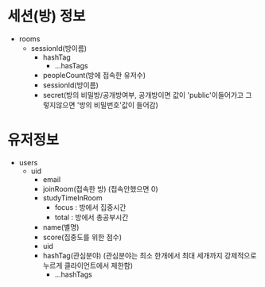 # 세션(방) 정보

- rooms
  - sessionId(방이름)
    - hashTag
      - ...hasTags
    - peopleCount(방에 접속한 유저수)
    - sessionId(방이름)
    - secret(방의 비밀방/공개방여부, 공개방이면 값이 'public'이들어가고 그렇지않으면 '방의 비밀번호'값이 들어감)

# 유저정보

- users
  - uid
    - email
    - joinRoom(접속한 방) (접속안했으면 0)
    - studyTimeInRoom
      - focus : 방에서 집중시간
      - total : 방에서 총공부시간
    - name(별명)
    - score(집중도를 위한 점수)
    - uid
    - hashTag(관심분야) (관심분야는 최소 한개에서 최대 세개까지 강제적으로 누르게 클라이언트에서 제한함)
      - ...hashTags
